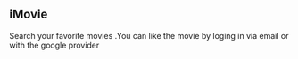 
## iMovie
Search your favorite movies .You can like the movie by loging in via email or with the google provider 

